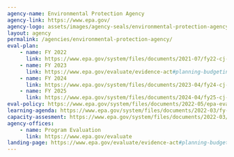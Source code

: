 ```yaml
---
agency-name: Environmental Protection Agency
agency-link: https://www.epa.gov/
agency-logo: assets/images/agency-seals/environmental-protection-agency.png
layout: agency
permalink: /agencies/environmental-protection-agency/
eval-plan:
    - name: FY 2022
      link: https://www.epa.gov/system/files/documents/2021-07/fy22-cj-14-evidence.pdf
    - name: FY 2023
      link: https://www.epa.gov/evaluate/evidence-act#planning-budgeting
    - name: FY 2024
      link: https://www.epa.gov/system/files/documents/2023-04/fy24-cj-14-evidence_0.pdf
    - name: FY 2025
      link: https://www.epa.gov/system/files/documents/2024-04/fy25-cj-14-evidence.pdf  
eval-policy: https://www.epa.gov/system/files/documents/2022-05/epa-evaluation-evidence-building-policy.pdf
learning-agenda: https://www.epa.gov/system/files/documents/2022-03/fy-2022-2026-epa-learning-agenda_0.pdf
capacity-assesment: https://www.epa.gov/system/files/documents/2022-03/fy-2022-2026-epa-capacity-assessment.pdf
agency-offices:
    - name: Program Evaluation
      link: https://www.epa.gov/evaluate
landing-page: https://www.epa.gov/evaluate/evidence-act#planning-budgeting
---
```

